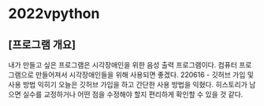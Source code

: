 # 2022vpython
## [프로그램 개요]
내가 만들고 싶은 프로그램은 시각장애인을 위한 음성 출력 프로그램이다. 컴퓨터 프로그램으로 만들어져서 시각장애인들을 위해 사용되면 좋겠다.
220616 - 깃허브 가입 및 사용 방법 익히기 
오늘은 깃허브 가입을 하고 간단한 사용 방법을 익혔다.
히스토리가 남으면 실수를 교정하거나 어떤 점을 수정해야 할지 편리하게 확인할 수 있을 것 같다.
